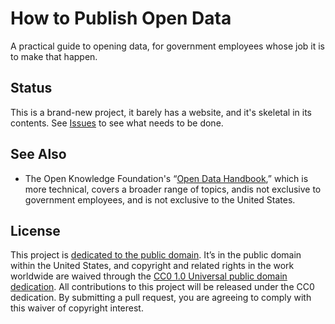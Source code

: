 # How to Publish Open Data

A practical guide to opening data, for government employees whose job it is to make that happen.


## Status

This is a brand-new project, it barely has a website, and it's skeletal in its contents. See [Issues](https://github.com/USODI/How-To/issues) to see what needs to be done.


## See Also

* The Open Knowledge Foundation's “[Open Data Handbook](http://opendatahandbook.org/en/),” which is more technical, covers a broader range of topics, andis not exclusive to government employees, and is not exclusive to the United States.

## License

This project is [dedicated to the public domain](LICENSE). It’s in the public domain within the United States, and copyright and related rights in the work worldwide are waived through the [CC0 1.0 Universal public domain dedication](http://creativecommons.org/publicdomain/zero/1.0/). All contributions to this project will be released under the CC0 dedication. By submitting a pull request, you are agreeing to comply with this waiver of copyright interest.

